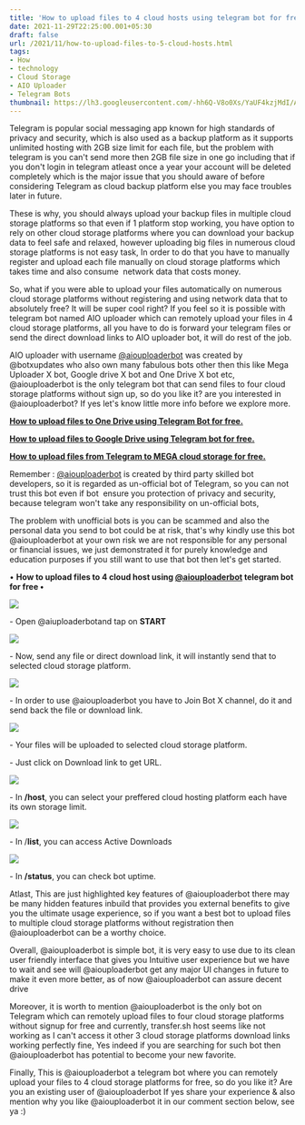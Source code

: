 ```yaml
---
title: 'How to upload files to 4 cloud hosts using telegram bot for free.'
date: 2021-11-29T22:25:00.001+05:30
draft: false
url: /2021/11/how-to-upload-files-to-5-cloud-hosts.html
tags: 
- How
- technology
- Cloud Storage
- AIO Uploader
- Telegram Bots
thumbnail: https://lh3.googleusercontent.com/-hh6Q-V8o0Xs/YaUF4kzjMdI/AAAAAAAAHn0/v4wIXw0_8FEYCEqntLYMKBYKqQinsr6UwCLcBGAsYHQ/s1600/1638204895087106-0.png
---
```


  

Telegram is popular social messaging app known for high standards of privacy and security, which is also used as a backup platform as it supports unlimited hosting with 2GB size limit for each file, but the problem with telegram is you can't send more then 2GB file size in one go including that if you don't login in telegram atleast once a year your account will be deleted completely which is the major issue that you should aware of before considering Telegram as cloud backup platform else you may face troubles later in future.

  

These is why, you should always upload your backup files in multiple cloud storage platforms so that even if 1 platform stop working, you have option to rely on other cloud storage platforms where you can download your backup data to feel safe and relaxed, however uploading big files in numerous cloud storage platforms is not easy task, In order to do that you have to manually register and upload each file manually on cloud storage platforms which takes time and also consume  network data that costs money.

  

So, what if you were able to upload your files automatically on numerous cloud storage platforms without registering and using network data that to absolutely free? It will be super cool right? If you feel so it is possible with telegram bot named AIO uploader which can remotely upload your files in 4 cloud storage platforms, all you have to do is forward your telegram files or send the direct download links to AIO uploader bot, it will do rest of the job.

  

AIO uploader with username [@aiouploaderbot](http://t.me/aiouploaderbot) was created by @botxupdates who also own many fabulous bots other then this like Mega Uploader X bot, Google drive X bot and One Drive X bot etc, @aiouploaderbot is the only telegram bot that can send files to four cloud storage platforms without sign up, so do you like it? are you interested in @aiouploaderbot? If yes let's know little more info before we explore more.

  

**[How to upload files to One Drive using Telegram Bot for free.](https://www.techtracker.in/2021/11/how-to-upload-files-to-one-drive-using.html?m=1)**

**[How to upload files to Google Drive using Telegram bot for free.](https://www.techtracker.in/2021/11/how-to-upload-files-to-google-drive.html?m=1)**

  

**[How to upload files from Telegram to MEGA cloud storage for free.](https://www.techtracker.in/2021/11/how-to-upload-files-from-telegram-to.html?m=1)**

  

  

Remember : [@aiouploaderbot](http://t.me/aiouploaderbot) is created by third party skilled bot developers, so it is regarded as un-official bot of Telegram, so you can not trust this bot even if bot  ensure you protection of privacy and security, because telegram won't take any responsibility on un-official bots,

  

The problem with unofficial bots is you can be scammed and also the personal data you send to bot could be at risk, that's why kindly use this bot @aiouploaderbot at your own risk we are not responsible for any personal or financial issues, we just demonstrated it for purely knowledge and education purposes if you still want to use that bot then let's get started.

  

• **How to upload files to 4 cloud host using [@aiouploaderbot](http://t.me/aiouploaderbot) telegram bot for free •**

  

  

 ![](https://lh3.googleusercontent.com/-f4Ase7RLTok/YaUF3tuQzwI/AAAAAAAAHnw/pUOLLypvGCIARpeZrZ7RNheK_EFuaNLuQCLcBGAsYHQ/s1600/1638204889696206-1.png) 

  

\- Open @aiuploaderbotand tap on **START**

  

 ![](https://lh3.googleusercontent.com/-sm2xE7bYhqM/YaUF2J9L7VI/AAAAAAAAHns/MsHdCwfjCGESGgr8k16M2nVPCZC2m9ouQCLcBGAsYHQ/s1600/1638204883982470-2.png) 

  

\- Now, send any file or direct download link, it will instantly send that to selected cloud storage platform.

  

 ![](https://lh3.googleusercontent.com/-1iEBvxLWCFo/YaUF09DPJvI/AAAAAAAAHno/LDdbRrEvSe0xsC5Fbu8HIdnMTSdU2u9_wCLcBGAsYHQ/s1600/1638204878933507-3.png) 

  

\- In order to use @aiouploaderbot you have to Join Bot X channel, do it and send back the file or download link.

  

 ![](https://lh3.googleusercontent.com/-7okiQRnyN54/YaUFzq7MV7I/AAAAAAAAHnk/qLZzZ_K4v9knwMHtPJLOKnPPU771Fpe5wCLcBGAsYHQ/s1600/1638204873365793-4.png) 

  

\- Your files will be uploaded to selected cloud storage platform.

  

\- Just click on Download link to get URL.

  

 ![](https://lh3.googleusercontent.com/-6VpUvssREVY/YaUFyNpy1xI/AAAAAAAAHng/cUX7-x2zP_gw7-7KtKrciYF1xXQOvqQBQCLcBGAsYHQ/s1600/1638204868360694-5.png) 

  

\- In **/host**, you can select your preffered cloud hosting platform each have its own storage limit.

  

 ![](https://lh3.googleusercontent.com/-yOxZXMmRSRA/YaUFwx7RGSI/AAAAAAAAHnc/iO4tCkg_UV4snuReDXilUnGIZ61WsK_gwCLcBGAsYHQ/s1600/1638204864104712-6.png) 

  

\- In /**list**, you can access Active Downloads

  

 ![](https://lh3.googleusercontent.com/-D2_p9nzP9Jk/YaUFv_oGdCI/AAAAAAAAHnY/bo5fLFjIeiErh2CBR145WJYJZmx0RyKpgCLcBGAsYHQ/s1600/1638204859148370-7.png) 

  

\- In **/status**, you can check bot uptime.

  

Atlast, This are just highlighted key features of @aiouploaderbot there may be many hidden features inbuild that provides you external benefits to give you the ultimate usage experience, so if you want a best bot to upload files to multiple cloud storage platforms without registration then @aiouploaderbot can be a worthy choice.

  

Overall, @aiouploaderbot is simple bot, it is very easy to use due to its clean user friendly interface that gives you Intuitive user experience but we have to wait and see will @aiouploaderbot get any major UI changes in future to make it even more better, as of now @aiouploaderbot can assure decent drive  

  

Moreover, it is worth to mention @aiouploaderbot is the only bot on Telegram which can remotely upload files to four cloud storage platforms without signup for free and currently, transfer.sh host seems like not working as I can't access it other 3 cloud storage platforms download links working perfectly fine, Yes indeed if you are searching for such bot then @aiouploaderbot has potential to become your new favorite.

  

Finally, This is @aiouploaderbot a telegram bot where you can remotely upload your files to 4 cloud storage platforms for free, so do you like it? Are you an existing user of @aiouploaderbot If yes share your experience & also mention why you like @aiouploaderbot it in our comment section below, see ya :)
